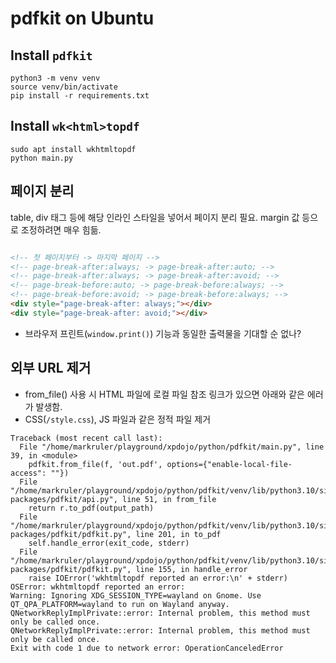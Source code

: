 # pdfkit on Ubuntu

## Install `pdfkit`

```shell
python3 -m venv venv
source venv/bin/activate
pip install -r requirements.txt
```

## Install `wk<html>topdf`

```shell
sudo apt install wkhtmltopdf
python main.py
```

## 페이지 분리

table, div 태그 등에 해당 인라인 스타일을 넣어서 페이지 분리 필요.
margin 값 등으로 조정하려면 매우 힘듦.

```html

<!-- 첫 페이지부터 -> 마지막 페이지 -->
<!-- page-break-after:always; -> page-break-after:auto; -->
<!-- page-break-after:always; -> page-break-after:avoid; -->
<!-- page-break-before:auto; -> page-break-before:always; -->
<!-- page-break-before:avoid; -> page-break-before:always; -->
<div style="page-break-after: always;"></div>
<div style="page-break-after: avoid;"></div>
```

- 브라우저 프린트(`window.print()`) 기능과 동일한 출력물을 기대할 순 없나?

## 외부 URL 제거

- from_file() 사용 시 HTML 파일에 로컬 파일 참조 링크가 있으면 아래와 같은 에러가 발생함.
- CSS(`/style.css`), JS 파일과 같은 정적 파일 제거

```shell
Traceback (most recent call last):
  File "/home/markruler/playground/xpdojo/python/pdfkit/main.py", line 39, in <module>
    pdfkit.from_file(f, 'out.pdf', options={"enable-local-file-access": ""})
  File "/home/markruler/playground/xpdojo/python/pdfkit/venv/lib/python3.10/site-packages/pdfkit/api.py", line 51, in from_file
    return r.to_pdf(output_path)
  File "/home/markruler/playground/xpdojo/python/pdfkit/venv/lib/python3.10/site-packages/pdfkit/pdfkit.py", line 201, in to_pdf
    self.handle_error(exit_code, stderr)
  File "/home/markruler/playground/xpdojo/python/pdfkit/venv/lib/python3.10/site-packages/pdfkit/pdfkit.py", line 155, in handle_error
    raise IOError('wkhtmltopdf reported an error:\n' + stderr)
OSError: wkhtmltopdf reported an error:
Warning: Ignoring XDG_SESSION_TYPE=wayland on Gnome. Use QT_QPA_PLATFORM=wayland to run on Wayland anyway.
QNetworkReplyImplPrivate::error: Internal problem, this method must only be called once.
QNetworkReplyImplPrivate::error: Internal problem, this method must only be called once.
Exit with code 1 due to network error: OperationCanceledError
```
